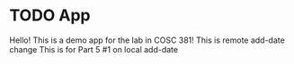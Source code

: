 # TODO App
Hello! This is a demo app for the lab in COSC 381!
This is remote add-date change
This is for Part 5 #1 on local add-date